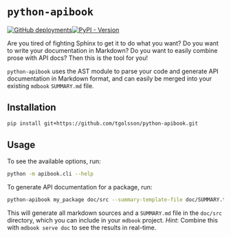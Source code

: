 # `python-apibook`

[![GitHub deployments](https://img.shields.io/github/deployments/tgolsson/python-apibook/github-pages?style=flat&logo=markdown&label=Documentation&link=)](https://tgolsson.github.io/python-apibook/)[![PyPI - Version](https://img.shields.io/pypi/v/apibook?logo=pypi&label=Latest%20version)](https://pypi.org/project/python-apibook)

Are you tired of fighting Sphinx to get it to do what you want? Do you want to write your documentation in Markdown? Do you want to easily combine prose with API docs? Then this is the tool for you!

`python-apibook` uses the AST module to parse your code and generate API documentation in Markdown format, and can easily be merged into your existing `mdbook` `SUMMARY.md` file.

## Installation

```bash
pip install git+https://github.com/tgolsson/python-apibook.git
```

## Usage

To see the available options, run:
```bash
python -m apibook.cli --help
```

To generate API documentation for a package, run:
```bash
python-apibook my_package doc/src --summary-template-file doc/SUMMARY.tmpl
```

This will generate all markdown sources and a `SUMMARY.md` file in the `doc/src` directory, which you can include in your `mdbook` project. _Hint_: Combine this with `mdbook serve doc` to see the results in real-time.
